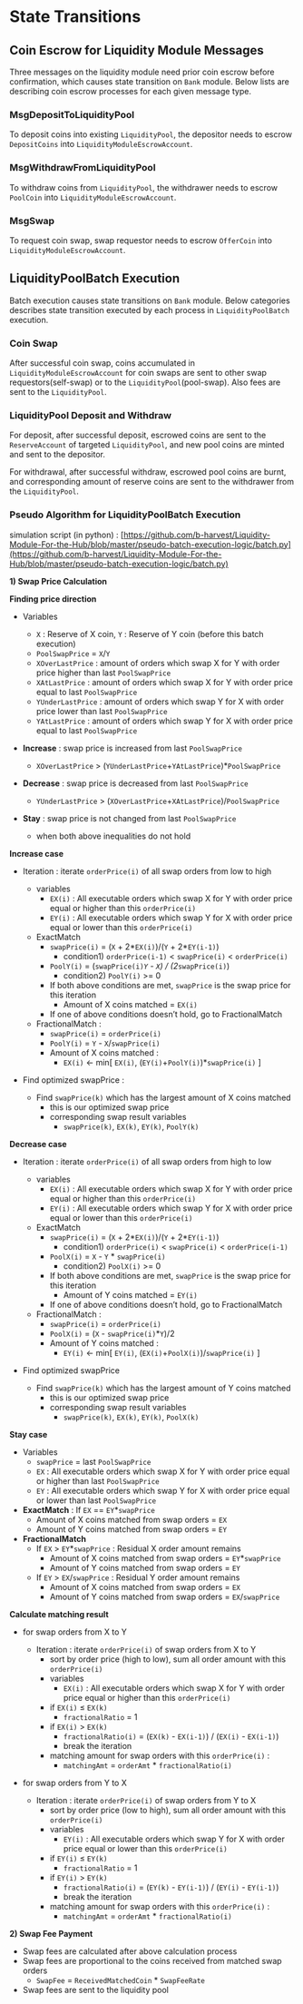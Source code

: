<!--
order: 3
-->

# State Transitions

## Coin Escrow for Liquidity Module Messages

Three messages on the liquidity module need prior coin escrow before confirmation, which causes state transition on `Bank` module. Below lists are describing coin escrow processes for each given message type.

### MsgDepositToLiquidityPool

To deposit coins into existing `LiquidityPool`, the depositor needs to escrow `DepositCoins` into `LiquidityModuleEscrowAccount`.

### MsgWithdrawFromLiquidityPool

To withdraw coins from `LiquidityPool`, the withdrawer needs to escrow `PoolCoin` into `LiquidityModuleEscrowAccount`.

### MsgSwap

To request coin swap, swap requestor needs to escrow `OfferCoin` into `LiquidityModuleEscrowAccount`.

## LiquidityPoolBatch Execution

Batch execution causes state transitions on `Bank` module. Below categories describes state transition executed by each process in `LiquidityPoolBatch` execution.

### Coin Swap

After successful coin swap, coins accumulated in `LiquidityModuleEscrowAccount` for coin swaps are sent to other swap requestors(self-swap) or to the `LiquidityPool`(pool-swap). Also fees are sent to the `LiquidityPool`.

### LiquidityPool Deposit and Withdraw

For deposit, after successful deposit, escrowed coins are sent to the `ReserveAccount` of targeted `LiquidityPool`, and new pool coins are minted and sent to the depositor.

For withdrawal, after successful withdraw, escrowed pool coins are burnt, and corresponding amount of reserve coins are sent to the withdrawer from the `LiquidityPool`.

### **Pseudo Algorithm for LiquidityPoolBatch Execution**

simulation script (in python) : [https://github.com/b-harvest/Liquidity-Module-For-the-Hub/blob/master/pseudo-batch-execution-logic/batch.py](https://github.com/b-harvest/Liquidity-Module-For-the-Hub/blob/master/pseudo-batch-execution-logic/batch.py)

**1) Swap Price Calculation**

**Finding price direction**

- Variables
    - `X` : Reserve of X coin, `Y` : Reserve of Y coin (before this batch execution)
    - `PoolSwapPrice` = `X`/`Y`
    - `XOverLastPrice` : amount of orders which swap X for Y with order price higher than last `PoolSwapPrice`
    - `XAtLastPrice` : amount of orders which swap X for Y with order price equal to last `PoolSwapPrice`
    - `YUnderLastPrice` : amount of orders which swap Y for X with order price lower than last `PoolSwapPrice`
    - `YAtLastPrice` : amount of orders which swap Y for X with order price equal to last `PoolSwapPrice`

- **Increase** : swap price is increased from last `PoolSwapPrice`
    - `XOverLastPrice` > (`YUnderLastPrice`+`YAtLastPrice`)*`PoolSwapPrice`

- **Decrease** : swap price is decreased from last `PoolSwapPrice`
    - `YUnderLastPrice` > (`XOverLastPrice`+`XAtLastPrice`)/`PoolSwapPrice`

- **Stay** : swap price is not changed from last `PoolSwapPrice`
    - when both above inequalities do not hold

**Increase case**

- Iteration : iterate `orderPrice(i)` of all swap orders from low to high
    - variables
        - `EX(i)` : All executable orders which swap X for Y with order price equal or higher than this `orderPrice(i)`
        - `EY(i)` : All executable orders which swap Y for X with order price equal or lower than this `orderPrice(i)`
    - ExactMatch
        - `swapPrice(i)` = (`X` + 2*`EX(i)`)/(`Y` + 2*`EY(i-1)`)
            - condition1) `orderPrice(i-1)` < `swapPrice(i)` < `orderPrice(i)`
        - `PoolY(i)` = (`swapPrice(i)`*`Y` - `X`) / (2*`swapPrice(i)`)
            - condition2) `PoolY(i)` >= 0
        - If both above conditions are met, `swapPrice` is the swap price for this iteration
            - Amount of X coins matched = `EX(i)`
        - If one of above conditions doesn’t hold, go to FractionalMatch
    - FractionalMatch :
        - `swapPrice(i)` = `orderPrice(i)`
        - `PoolY(i)` = `Y` - `X`/`swapPrice(i)`
        - Amount of X coins matched :
            - `EX(i)` ← min[ `EX(i)`, (`EY(i)`+`PoolY(i)`)*`swapPrice(i)` ]

- Find optimized swapPrice :
    - Find `swapPrice(k)` which has the largest amount of X coins matched
        - this is our optimized swap price
        - corresponding swap result variables
            - `swapPrice(k)`, `EX(k)`, `EY(k)`, `PoolY(k)`

**Decrease case**

- Iteration : iterate `orderPrice(i)` of all swap orders from high to low
    - variables
        - `EX(i)` : All executable orders which swap X for Y with order price equal or higher than this `orderPrice(i)`
        - `EY(i)` : All executable orders which swap Y for X with order price equal or lower than this `orderPrice(i)`
    - ExactMatch
        - `swapPrice(i)` = (`X` + 2*`EX(i)`)/(`Y` + 2*`EY(i-1)`)
            - condition1) `orderPrice(i)` < `swapPrice(i)` < `orderPrice(i-1)`
        - `PoolX(i)` = `X` - `Y` * `swapPrice(i)`
            - condition2) `PoolX(i)` >= 0
        - If both above conditions are met, `swapPrice` is the swap price for this iteration
            - Amount of Y coins matched = `EY(i)`
        - If one of above conditions doesn’t hold, go to FractionalMatch
    - FractionalMatch :
        - `swapPrice(i)` = `orderPrice(i)`
        - `PoolX(i)` = (`X` - `swapPrice(i)`*`Y`)/2
        - Amount of Y coins matched :
            - `EY(i)` ← min[ `EY(i)`, (`EX(i)`+`PoolX(i)`)/`swapPrice(i)` ]

- Find optimized swapPrice
    - Find `swapPrice(k)` which has the largest amount of Y coins matched
        - this is our optimized swap price
        - corresponding swap result variables
            - `swapPrice(k)`, `EX(k)`, `EY(k)`, `PoolX(k)`

**Stay case**

- Variables
    - `swapPrice` = last `PoolSwapPrice`
    - `EX` : All executable orders which swap X for Y with order price equal or higher than last `PoolSwapPrice`
    - `EY` : All executable orders which swap Y for X with order price equal or lower than last `PoolSwapPrice`
- **ExactMatch** : If `EX` == `EY`*`swapPrice`
    - Amount of X coins matched from swap orders = `EX`
    - Amount of Y coins matched from swap orders = `EY`
- **FractionalMatch**
    - If `EX` > `EY`*`swapPrice` : Residual X order amount remains
        - Amount of X coins matched from swap orders = `EY`*`swapPrice`
        - Amount of Y coins matched from swap orders = `EY`
    - If `EY` > `EX`/`swapPrice` : Residual Y order amount remains
        - Amount of X coins matched from swap orders = `EX`
        - Amount of Y coins matched from swap orders = `EX`/`swapPrice`

**Calculate matching result**

- for swap orders from X to Y
    - Iteration : iterate `orderPrice(i)` of swap orders from X to Y
        - sort by order price (high to low), sum all order amount with this `orderPrice(i)`
        - variables
            - `EX(i)` : All executable orders which swap X for Y with order price equal or higher than this `orderPrice(i)`
        - if `EX(i)` ≤ `EX(k)`
            - `fractionalRatio` = 1
        - if `EX(i)` > `EX(k)`
            - `fractionalRatio(i)` = (`EX(k)` - `EX(i-1)`) / (`EX(i)` - `EX(i-1)`)
            - break the iteration
        - matching amount for swap orders with this `orderPrice(i)` :
            - `matchingAmt` = `orderAmt` * `fractionalRatio(i)`

- for swap orders from Y to X
    - Iteration : iterate `orderPrice(i)` of swap orders from Y to X
        - sort by order price (low to high), sum all order amount with this `orderPrice(i)`
        - variables
            - `EY(i)` : All executable orders which swap Y for X with order price equal or lower than this `orderPrice(i)`
        - if `EY(i)` ≤ `EY(k)`
            - `fractionalRatio` = 1
        - if `EY(i)` > `EY(k)`
            - `fractionalRatio(i)` = (`EY(k)` - `EY(i-1)`) / (`EY(i)` - `EY(i-1)`)
            - break the iteration
        - matching amount for swap orders with this `orderPrice(i)` :
            - `matchingAmt` = `orderAmt` * `fractionalRatio(i)`

**2) Swap Fee Payment**

- Swap fees are calculated after above calculation process
- Swap fees are proportional to the coins received from matched swap orders
    - `SwapFee` = `ReceivedMatchedCoin` * `SwapFeeRate`
- Swap fees are sent to the liquidity pool
